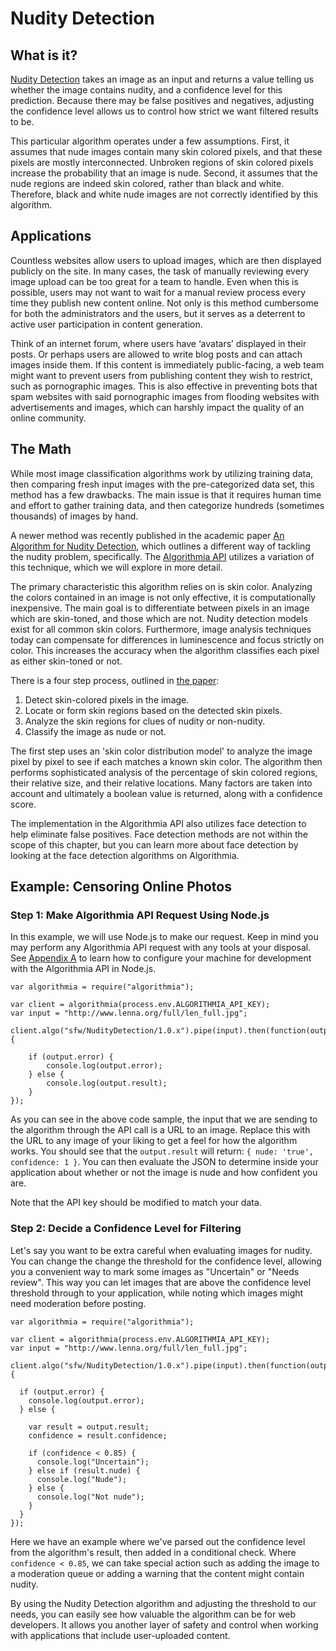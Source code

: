 # Nudity Detection
## What is it?
[Nudity Detection](https://algorithmia.com/algorithms/sfw/NudityDetection) takes an image as an input and returns a value telling us whether the image contains nudity, and a confidence level for this prediction. Because there may be false positives and negatives, adjusting the confidence level allows us to control how strict we want filtered results to be.

This particular algorithm operates under a few assumptions. First, it assumes that nude images contain many skin colored pixels, and that these pixels are mostly interconnected. Unbroken regions of skin colored pixels increase the probability that an image is nude. Second, it assumes that the nude regions are indeed skin colored, rather than black and white. Therefore, black and white nude images are not correctly identified by this algorithm.


## Applications
Countless websites allow users to upload images, which are then displayed publicly on the site. In many cases, the task of manually reviewing every image upload can be too great for a team to handle. Even when this is possible, users may not want to wait for a manual review process every time they publish new content online. Not only is this method cumbersome for both the administrators and the users, but it serves as a deterrent to active user participation in content generation.

Think of an internet forum, where users have ‘avatars’ displayed in their posts. Or perhaps users are allowed to write blog posts and can attach images inside them. If this content is immediately public-facing, a web team might want to prevent users from publishing content they wish to restrict, such as pornographic images. This is also effective in preventing bots that spam websites with said pornographic images from flooding websites with advertisements and images, which can harshly impact the quality of an online community.

## The Math
While most image classification algorithms work by utilizing training data, then comparing fresh input images with the pre-categorized data set, this method has a few drawbacks. The main issue is that it requires human time and effort to gather training data, and then categorize hundreds (sometimes thousands) of images by hand.

A newer method was recently published in the academic paper [An Algorithm for Nudity Detection](https://be82ac79-a-aff4c786-s-sites.googlegroups.com/a/dcs.upd.edu.ph/csp-proceedings/Home/pcsc-2005/AI4.pdf?attachauth=ANoY7co9H-MzETGFf0qQhkCLJvS12sYHg0wmfPPbtYMUSQ-KI3E6EyxeQoBfVuCWnprmnNXEbDLj9zYaG7glQYq3IddODvLsutOpTcrglx1BiXd_8NgvBXT9CXwiW4YR-baVe1biMVk_3PvvLPTPLDIxYNjQx2vDDQa945TDG9Gs16DmBEAN8snxmWXenhB0BGhXhqEMEzugbcAWNIwSPv5KqIWouSgPIdYS8V96PHjmH1Pta-Wt2a8%3D&attredirects=0), which outlines a different way of tackling the nudity problem, specifically. The [Algorithmia API](https://algorithmia.com/algorithms/sfw/NudityDetection) utilizes a variation of this technique, which we will explore in more detail.

The primary characteristic this algorithm relies on is skin color. Analyzing the colors contained in an image is not only effective, it is computationally inexpensive. The main goal is to differentiate between pixels in an image which are skin-toned, and those which are not. Nudity detection models exist for all common skin colors. Furthermore, image analysis techniques today can compensate for differences in luminescence and focus strictly on color. This increases the accuracy when the algorithm classifies each pixel as either skin-toned or not.

There is a four step process, outlined in [the paper](https://be82ac79-a-aff4c786-s-sites.googlegroups.com/a/dcs.upd.edu.ph/csp-proceedings/Home/pcsc-2005/AI4.pdf?attachauth=ANoY7co9H-MzETGFf0qQhkCLJvS12sYHg0wmfPPbtYMUSQ-KI3E6EyxeQoBfVuCWnprmnNXEbDLj9zYaG7glQYq3IddODvLsutOpTcrglx1BiXd_8NgvBXT9CXwiW4YR-baVe1biMVk_3PvvLPTPLDIxYNjQx2vDDQa945TDG9Gs16DmBEAN8snxmWXenhB0BGhXhqEMEzugbcAWNIwSPv5KqIWouSgPIdYS8V96PHjmH1Pta-Wt2a8%3D&attredirects=0):

1. Detect skin-colored pixels in the image.
2. Locate or form skin regions based on the detected skin pixels.
3. Analyze the skin regions for clues of nudity or non-nudity.
4. Classify the image as nude or not.  

The first step uses an 'skin color distribution model' to analyze the image pixel by pixel to see if each matches a known skin color. The algorithm then performs sophisticated analysis of the percentage of skin colored regions, their relative size, and their relative locations. Many factors are taken into account and ultimately a boolean value is returned, along with a confidence score.

The implementation in the Algorithmia API also utilizes face detection to help eliminate false positives. Face detection methods are not within the scope of this chapter, but you can learn more about face detection by looking at the face detection algorithms on Algorithmia.

## Example: Censoring Online Photos

### Step 1: Make Algorithmia API Request Using Node.js
In this example, we will use Node.js to make our request. Keep in mind you may perform any Algorithmia API request with any tools at your disposal. See [Appendix A](appendix-a.md) to learn how to configure your machine for development with the Algorithmia API in Node.js.

```
var algorithmia = require("algorithmia");

var client = algorithmia(process.env.ALGORITHMIA_API_KEY);
var input = "http://www.lenna.org/full/len_full.jpg";

client.algo("sfw/NudityDetection/1.0.x").pipe(input).then(function(output) {

    if (output.error) {
        console.log(output.error);
    } else {
        console.log(output.result);
    }
});
```
As you can see in the above code sample, the input that we are sending to the algorithm through the API call is a URL to an image. Replace this with the URL to any image of your liking to get a feel for how the algorithm works. You should see that the `output.result` will return: `{ nude: 'true', confidence: 1 }`. You can then evaluate the JSON to determine inside your application about whether or not the image is nude and how confident you are.


Note that the API key should be modified to match your data.

### Step 2: Decide a Confidence Level for Filtering
Let's say you want to be extra careful when evaluating images for nudity. You can change the change the threshold for the confidence level, allowing you a convenient way to mark some images as "Uncertain" or "Needs review". This way you can let images that are above the confidence level threshold through to your application, while noting which images might need moderation before posting.

```
var algorithmia = require("algorithmia");

var client = algorithmia(process.env.ALGORITHMIA_API_KEY);
var input = "http://www.lenna.org/full/len_full.jpg";

client.algo("sfw/NudityDetection/1.0.x").pipe(input).then(function(output) {

  if (output.error) {
    console.log(output.error);
  } else {

    var result = output.result;
    confidence = result.confidence;

    if (confidence < 0.85) {
      console.log("Uncertain");
    } else if (result.nude) {
      console.log("Nude");
    } else {
      console.log("Not nude");
    }
  }
});
```

Here we have an example where we've parsed out the confidence level from the algorithm's result, then added in a conditional check. Where `confidence < 0.85`, we can take special action such as adding the image to a moderation queue or adding a warning that the content might contain nudity.

By using the Nudity Detection algorithm and adjusting the threshold to our needs, you can easily see how valuable the algorithm can be for web developers. It allows you another layer of safety and control when working with applications that include user-uploaded content.
